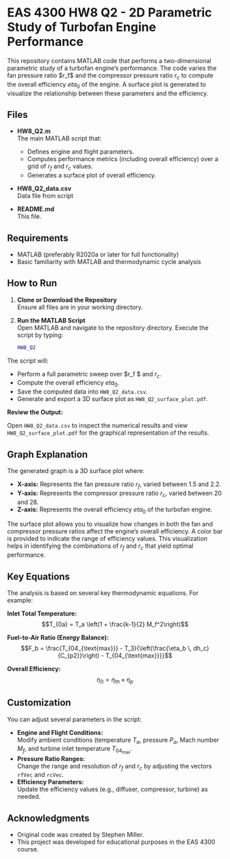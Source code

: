 # EAS 4300 HW8 Q2 - 2D Parametric Study of Turbofan Engine Performance

This repository contains MATLAB code that performs a two-dimensional parametric study of a turbofan engine’s performance. The code varies the fan pressure ratio $r_f\$ and the compressor pressure ratio $r_c$ to compute the overall efficiency $eta_0$ of the engine. A surface plot is generated to visualize the relationship between these parameters and the efficiency.

## Files

- **HW8_Q2.m**  
  The main MATLAB script that:
  - Defines engine and flight parameters.
  - Computes performance metrics (including overall efficiency) over a grid of $r_f$ and $r_c$ values.
  - Generates a surface plot of overall efficiency.
  
- **HW8_Q2_data.csv**  
Data file from script

- **README.md**  
  This file.

## Requirements

- MATLAB (preferably R2020a or later for full functionality)
- Basic familiarity with MATLAB and thermodynamic cycle analysis

## How to Run

1. **Clone or Download the Repository**  
   Ensure all files are in your working directory.

2. **Run the MATLAB Script**  
   Open MATLAB and navigate to the repository directory. Execute the script by typing:
   ```matlab
   HW8_Q2

The script will:

- Perform a full parametric sweep over $r_f $ and $r_c$.
- Compute the overall efficiency $eta_0$.
- Save the computed data into `HW8_Q2_data.csv`.
- Generate and export a 3D surface plot as `HW8_Q2_surface_plot.pdf`.

**Review the Output:**

Open `HW8_Q2_data.csv` to inspect the numerical results and view `HW8_Q2_surface_plot.pdf` for the graphical representation of the results.

## Graph Explanation

The generated graph is a 3D surface plot where:
- **X-axis:** Represents the fan pressure ratio $r_f$, varied between 1.5 and 2.2.  
- **Y-axis:** Represents the compressor pressure ratio $r_c$, varied between 20 and 28.
- **Z-axis:** Represents the overall efficiency $eta_0$ of the turbofan engine.

The surface plot allows you to visualize how changes in both the fan and compressor pressure ratios affect the engine’s overall efficiency. A color bar is provided to indicate the range of efficiency values. This visualization helps in identifying the combinations of $r_f$ and $r_c$ that yield optimal performance.

## Key Equations

The analysis is based on several key thermodynamic equations. For example:

**Inlet Total Temperature:**
$$T_{0a} = T_a \left(1 + \frac{k-1}{2} M_f^2\right)$$

**Fuel-to-Air Ratio (Energy Balance):**
$$F_b = \frac{T_{04_{\text{max}}} - T_3}{\left(\frac{\eta_b \, dh_c}{C_{p2}}\right) - T_{04_{\text{max}}}}$$

**Overall Efficiency:**
$$\eta_0 = \eta_{th} \times \eta_p$$

## Customization

You can adjust several parameters in the script:
- **Engine and Flight Conditions:**  
  Modify ambient conditions (temperature $T_a$, pressure $P_a$, Mach number $M_f$, and turbine inlet temperature $T_{04_{\text{max}}}$.  
- **Pressure Ratio Ranges:**  
  Change the range and resolution of $r_f$ and $r_c$ by adjusting the vectors `rfVec` and `rcVec`.  
- **Efficiency Parameters:**  
  Update the efficiency values (e.g., diffuser, compressor, turbine) as needed.

## Acknowledgments

- Original code was created by Stephen Miller.
- This project was developed for educational purposes in the EAS 4300 course.
